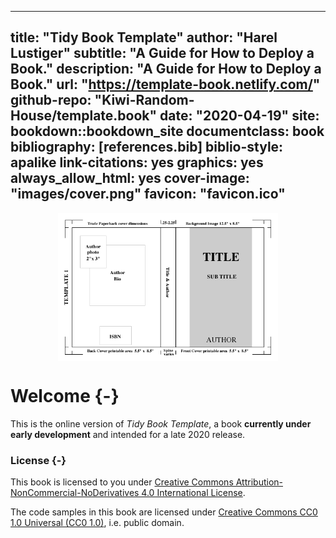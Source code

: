 
--- 
title: "Tidy Book Template"
author: "Harel Lustiger"
subtitle: "A Guide for How to Deploy a Book."
description: "A Guide for How to Deploy a Book."
url: "https://template-book.netlify.com/"
github-repo: "Kiwi-Random-House/template.book"
date: "2020-04-19"
site: bookdown::bookdown_site
documentclass: book
bibliography: [references.bib]
biblio-style: apalike
link-citations: yes
graphics: yes
always_allow_html: yes
cover-image: "images/cover.png"
favicon: "favicon.ico"
---

<!--
Springer book structure
https://www.springer.com/gp/authors-editors/book-authors-editors/resources-guidelines/book-manuscript-guidelines/book-structure/5640
-->

 

<img src="images/cover.png" width="70%" style="display: block; margin: auto;" />

# Welcome {-}

This is the online version of _Tidy Book Template_, a book
**currently under early development** and intended for a late
2020 release.

### License {-}

This book is licensed to you under [Creative Commons
Attribution-NonCommercial-NoDerivatives 4.0 International
License](http://creativecommons.org/licenses/by-nc-nd/4.0/).

The code samples in this book are licensed under [Creative Commons CC0 1.0
Universal (CC0 1.0)](https://creativecommons.org/publicdomain/zero/1.0/), i.e.
public domain.



